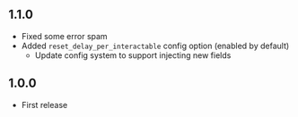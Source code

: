 ## 1.1.0
* Fixed some error spam
* Added `reset_delay_per_interactable` config option (enabled by default)
    * Update config system to support injecting new fields

## 1.0.0
* First release
